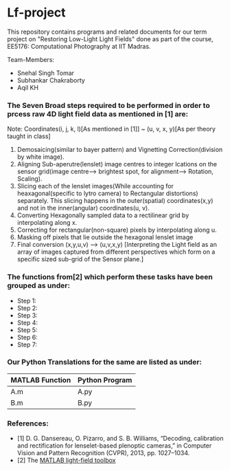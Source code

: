 # Lf-project

This repository contains programs and related documents for our term project on "Restoring Low-Light Light Fields" done as part of the course, EE5176: Computational Photography at IIT Madras.

Team-Members:

+ Snehal Singh Tomar
+ Subhankar Chakraborty
+ Aqil KH

### The Seven Broad steps required to be performed in order to prcess raw 4D light field data as mentioned in [1] are:

Note: Coordinates(i, j, k, l)[As mentioned in [1]] ~ (u, v, x, y)[As per theory taught in class]
1. Demosaicing(similar to bayer pattern) and Vignetting Correction(division by white image).
2. Aligning Sub-aperutre(lenslet) image centres to integer lcations on the sensor grid(image centre--> brightest spot, for alignment--> Rotation, Scaling).
3. Slicing each of the lenslet images(While accounting for heaxagonal(specific to lytro camera) to Rectangular distortions) separately. This slicing happens in the outer(spatial) coordinates(x,y) and not in the inner(angular) coordinates(u, v).
4. Converting Hexagonally sampled data to a rectilinear grid by interpolating along x.
5. Correcting for rectangular(non-square) pixels by interpolating along u.
6. Masking off pixels that lie outside the hexagonal lenslet image
7. Final conversion (x,y,u,v) --> (u,v,x,y) [Interpreting the Light field as an array of images captured from different perspectives which form on a specific sized sub-grid of the Sensor plane.]  

### The functions from[2] which perform these tasks have been grouped as under:
+ Step 1:
+ Step 2:
+ Step 3:
+ Step 4:
+ Step 5:
+ Step 6:
+ Step 7:

### Our Python Translations for the same are listed as under:

| MATLAB Function   | Python Program |
| ----------------- | -------------- |
| A.m               | A.py           |
| B.m               | B.py           |



### References:
+ [1] D. G. Dansereau, O. Pizarro, and S. B. Williams, “Decoding, calibration and rectification for lenselet-based plenoptic cameras,” in Computer Vision and Pattern Recognition (CVPR), 2013, pp. 1027–1034.
+ [2] The [MATLAB light-field toolbox](https://in.mathworks.com/matlabcentral/fileexchange/75250-light-field-toolbox)